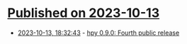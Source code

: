 # [Published on 2023-10-13](index.md)

* [2023-10-13, 18:32:43](https://lobste.rs/s/qfkubw/hpy_0_9_0_fourth_public_release) - [hpy 0.9.0: Fourth public release](https://hpyproject.org/blog/posts/2023/10/hpy-0.9.0-fourth-public-release/)
